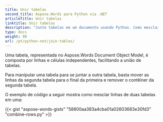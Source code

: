 ```yaml
---
title: Unir tabelas
second_title: Aspose.Words para Python via .NET
articleTitle: Unir tabelas
linktitle: Unir tabelas
description: "Junte tabelas em um documento usando Python. Como mesclar duas tabelas em uma no Python."
type: docs
weight: 90
url: /pt/python-net/join-tables/
---
```


Uma tabela, representada no Aspose.Words Document Object Model, é composta por linhas e células independentes, facilitando a união de tabelas.

Para manipular uma tabela para se juntar a outra tabela, basta mover as linhas da segunda tabela para o final da primeira e remover o contêiner da segunda tabela.

O exemplo de código a seguir mostra como mesclar linhas de duas tabelas em uma:

{{< gist "aspose-words-gists" "58600aa383a4cba01a02603683e30fd3" "combine-rows.py" >}}
